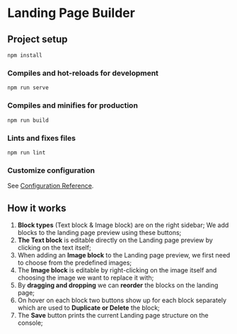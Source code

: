 # Landing Page Builder

## Project setup
```
npm install
```

### Compiles and hot-reloads for development
```
npm run serve
```

### Compiles and minifies for production
```
npm run build
```

### Lints and fixes files
```
npm run lint
```

### Customize configuration
See [Configuration Reference](https://cli.vuejs.org/config/).


## How it works

1. **Block types** (Text block & Image block) are on the right sidebar; We add blocks to the landing page preview using these buttons;
2. **The Text block** is editable directly on the Landing page preview by clicking on the text itself;
3. When adding an **Image block** to the Landing page preview, we first need to choose from the predefined images;
4. The **Image block** is editable by right-clicking on the image itself and choosing the image we want to replace it with;
5. By **dragging and dropping** we can **reorder** the blocks on the landing page;
6. On hover on each block two buttons show up for each block separately which are used to **Duplicate or Delete** the block;
7. The **Save** button prints the current Landing page structure on the console;